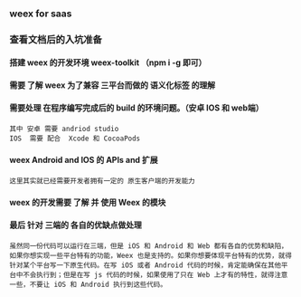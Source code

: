 ### weex for saas


### 查看文档后的入坑准备

#### 搭建 weex 的开发环境  weex-toolkit （npm i -g 即可）

#### 需要 了解 weex 为了兼容 三平台而做的 语义化标签 的理解

#### 需要处理 在程序编写完成后的 build 的环境问题。（安卓 IOS 和 web端）

    其中 安卓 需要 andriod studio
    IOS  需要 配合  Xcode 和 CocoaPods

#### weex  Android and IOS 的 APIs and 扩展

    这里其实就已经需要开发者拥有一定的 原生客户端的开发能力


#### weex 的开发需要 了解 并 使用 Weex 的模块


#### 最后 针对 三端的 各自的优缺点做处理

    虽然同一份代码可以运行在三端，但是 iOS 和 Android 和 Web 都有各自的优势和缺陷，如果你想实现一些平台特有的功能，Weex 也是支持的。如果你想要体现平台特有的优势，就得针对某个平台写一下原生代码。在写 iOS 或者 Android 代码的时候，肯定能确保在其他平台中不会执行到；但是在写 js 代码的时候，如果使用了只在 Web 上才有的特性，就得注意一些，不要让 iOS 和 Android 执行到这些代码。